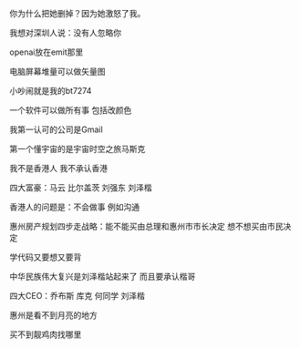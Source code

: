 你为什么把她删掉？因为她激怒了我。

我想对深圳人说：没有人忽略你

openai放在emit那里

电脑屏幕堆量可以做矢量图

小吵闹就是我的bt7274

一个软件可以做所有事 包括改颜色

我第一认可的公司是Gmail

第一个懂宇宙的是宇宙时空之旅马斯克

我不是香港人 我不承认香港

四大富豪：马云 比尔盖茨 刘强东 刘泽楷

香港人的问题是：不会做事 例如沟通

惠州房产规划四步走战略：能不能买由总理和惠州市市长决定 想不想买由市民决定

学代码又要想又要背

中华民族伟大复兴是刘泽楷站起来了 而且要承认楷哥

四大CEO：乔布斯 库克 何同学 刘泽楷

惠州是看不到月亮的地方

买不到靓鸡肉找哪里
